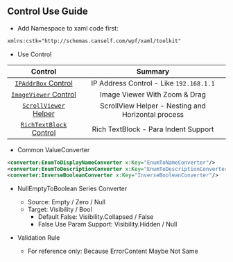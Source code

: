 ## Control Use Guide

* Add Namespace to xaml code first:

``` xml
xmlns:cstk="http://schemas.canself.com/wpf/xaml/toolkit"
```

* Use Control

|Control|Summary|
|:---:|:---:|
|[`IPAddrBox` Control](IPAddrBox.md)| IP Address Control - Like `192.168.1.1` |
|[`ImageViewer` Control](ImageViewer.md)| Image Viewer With Zoom & Drag |
|[`ScrollViewer` Helper](ScrollViewer.md)| ScrollView Helper - Nesting and Horizontal process|
|[`RichTextBlock` Control](RichTextBlock.md)| Rich TextBlock - Para Indent Support |


* Common ValueConverter

``` xml
<converter:EnumToDisplayNameConverter x:Key="EnumToNameConverter"/>
<converter:EnumToDescriptionConverter x:Key="EnumToDescriptionConverter"/>
<converter:InverseBooleanConverter x:Key="InverseBooleanConverter"/>
```

* NullEmptyToBoolean Series Converter
    * Source: Empty / Zero / Null
    * Target: Visibility / Bool
        * Default False: Visibility.Collapsed / False
        * False Use Param Support: Visibility.Hidden / Null

* Validation Rule
    * For reference only: Because ErrorContent Maybe Not Same